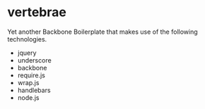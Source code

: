 # vertebrae #

Yet another Backbone Boilerplate that makes use of the following technologies.

* jquery
* underscore
* backbone
* require.js
* wrap.js
* handlebars
* node.js

